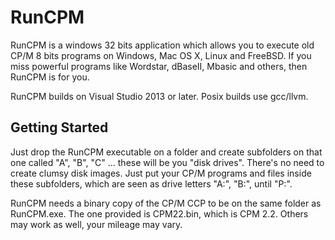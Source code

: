 # RunCPM

RunCPM is a windows 32 bits application which allows you to execute old CP/M 8 bits programs on Windows, Mac OS X, Linux and FreeBSD.
If you miss powerful programs like Wordstar, dBaseII, Mbasic and others, then RunCPM is for you.

RunCPM builds on Visual Studio 2013 or later. Posix builds use gcc/llvm.

## Getting Started

Just drop the RunCPM executable on a folder and create subfolders on that one called "A", "B", "C" ... these will be you "disk drives".
There's no need to create clumsy disk images. Just put your CP/M programs and files inside these subfolders, which are seen as drive letters "A:", "B:", until "P:".

RunCPM needs a binary copy of the CP/M CCP to be on the same folder as RunCPM.exe. The one provided is CPM22.bin, which is CPM 2.2. Others may work as well, your mileage may vary.

